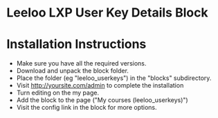 # Leeloo LXP User Key Details Block

Installation Instructions
=========================

* Make sure you have all the required versions.
* Download and unpack the block folder.
* Place the folder (eg "leeloo_userkeys") in the "blocks" subdirectory.
* Visit http://yoursite.com/admin to complete the installation
* Turn editing on the my page.
* Add the block to the page ("My courses (leeloo_userkeys)")
* Visit the config link in the block for more options.